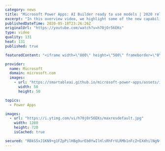 ```yaml
---
category: news
title: "Microsoft Power Apps: AI Builder ready to use models | 2020 release wave 1 overview"
excerpt: "In this overview video, we highlight some of the new capabilities included in the latest update to Microsoft Power Apps, AI Builder ready to use models.     Here are the capabilities covered:   • Entity extraction helps you by identifying and extracting people, dates, places, locations, etc. from text"
publishedDateTime: 2020-05-18T23:26:26Z
originalUrl: "https://youtube.com/watch?v=h70jOr56EKs"
type: video
quality: 131
heat: 131
published: true

featuredContent: "<iframe width=\"800\" height=\"500\" frameborder=\"0\" src=\"https://www.youtube.com/embed/h70jOr56EKs\" allow=\"accelerometer; autoplay; encrypted-media; gyroscope; picture-in-picture\" allowfullscreen></iframe>"

provider:
  name: Microsoft
  domain: microsoft.com
  images:
    - url: "https://smartableai.github.io/microsoft-power-apps/assets/images/organizations/microsoft.com-50x50.jpg"
      width: 50
      height: 50

topics:
  - Power Apps

images:
  - url: "https://i.ytimg.com/vi/h70jOr56EKs/maxresdefault.jpg"
    width: 1280
    height: 720
    isCached: true

secured: "RBkS5xJ1KN9+g1FZpPilHBg9urEb0YwIlHlsRhFrVLRMb1nFcZ+EXdhilNgN+6JoBbrId/5sRTR2ZOpGVdn2PM8O+eX+DaNIZInkJpJvJvL1+hx+H5KzheFm3c2cqiv2dhhAI6lc2v86VU/AUeVRF3i4gdUGHRzjtTIIm0sjJvBa+hWcqMfvuVvjutr2LdvXF+0WEewqdNrswgAS+BUq0BjgCdRDVZykjQL372YTJEI7Xhj4jWTXV6drFl/rig/7jLG8CPtS9wP+QlS/SkwQd55SvhcbTh6kCenQ7l6Uu1bH3v4FjMoXfoYAIwYLte3wQx6erxqfTJcNlP85v6N4ZE1e44q+InTEVxSlA1XOnMFOZ9HYGCmp3ypPyF95Ekiell91D0Q+EV7CNUOTfnT9R0NyP9RY4/pzyhbcsKOcATgzUlv69oJlDY7w2szdODyR;RntT6v4132ClKonJAd9dYg=="
---
```


